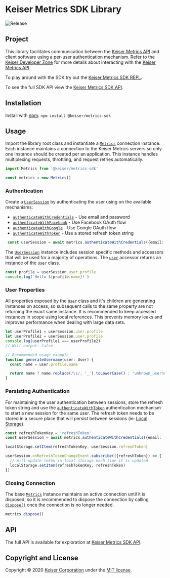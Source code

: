 # Keiser Metrics SDK Library
![Release](https://github.com/KeiserCorp/Keiser.Metrics.SDK/workflows/Release/badge.svg)

## Project
This library facilitates communication between the [Keiser Metrics API](https://metrics.keiser.com) and client software using a per-user authentication mechanism. Refer to the [Keiser Developer Zone](https://dev.keiser.com) for more details about interacting with the [Keiser Metrics API](https://metrics.keiser.com).

To play around with the SDK try out the [Keiser Metrics SDK REPL](https://repl.it/@KeiserDev/Metrics-SDK-Example).

To see the full SDK API view the [Keiser Metrics SDK API](https://keisercorp.github.io/Keiser.Metrics.SDK/).

## Installation
Install with [npm](https://www.npmjs.com/): `npm install @keiser/metrics-sdk`

## Usage
Import the library root class and instantiate a [`Metrics`](https://keisercorp.github.io/Keiser.Metrics.SDK/classes/metrics.html) connection instance. Each instance maintains a connection to the Keiser Metrics servers so only one instance should be created per an application. This instance handles multiplexing requests, throttling, and request retries automatically.

```ts
import Metrics from '@keiser/metrics-sdk'

const metrics = new Metrics()
```

### Authentication

Create a [`UserSession`](https://keisercorp.github.io/Keiser.Metrics.SDK/classes/usersession.html) by authenticating the user using on the available mechanisms:
- [`authenticateWithCredentials`](https://keisercorp.github.io/Keiser.Metrics.SDK/classes/metrics.html#authenticatewithcredentials) - Use email and password
- [`authenticateWithFacebook`](https://keisercorp.github.io/Keiser.Metrics.SDK/classes/metrics.html#authenticateWithFacebook) - Use Facebook OAuth flow
- [`authenticateWithGoogle`](https://keisercorp.github.io/Keiser.Metrics.SDK/classes/metrics.html#authenticateWithGoogle) - Use Google OAuth flow
- [`authenticateWithToken`](https://keisercorp.github.io/Keiser.Metrics.SDK/classes/metrics.html#authenticateWithToken) - Use a stored refresh token string

```ts
 const userSession = await metrics.authenticateWithCredentials({email: 'demo@keiser.com', password: 'password'})
```

The [`UserSession`](https://keisercorp.github.io/Keiser.Metrics.SDK/classes/usersession.html) instance includes session specific methods and accessors that will be used for a majority of operations. The [`user`](https://keisercorp.github.io/Keiser.Metrics.SDK/classes/usersession.html#user) accessor returns an instance of the [`User`](https://keisercorp.github.io/Keiser.Metrics.SDK/classes/user.html) class.

```ts
const profile = userSession.user.profile
console.log(`Hello ${profile.name}!`)
```

### User Properties

All properties exposed by the [`User`](https://keisercorp.github.io/Keiser.Metrics.SDK/classes/user.html) class and it's children are generating instances on access, so subsequent calls to the same property are not returning the exact same instance. It is recommended to keep accessed instances in scope using local references. This prevents memory leaks and improves performance when dealing with large data sets.

```ts
let userProfile1 = userSession.user.profile
let userProfile2 = userSession.user.profile
console.log(userProfile1 === userProfile2)
// Will output: false
```

```ts
// Recommended usage example
function generateUsername(user: User) {
  const name = user.profile.name

  return name ? name.replace(/\s/, '_').toLowerCase() : 'unknown_username'
}
```

### Persisting Authentication

For maintaining the user authentication between sessions, store the refresh token string and use the [`authenticateWithToken`](https://keisercorp.github.io/Keiser.Metrics.SDK/classes/metrics.html#authenticateWithToken) authentication mechanism to start a new session for the same user. The refresh token needs to be stored in a secure place that will persist between sessions (ie: [Local Storage](https://developer.mozilla.org/en-US/docs/Web/API/Window/localStorage)).

```ts
const refreshTokenKey = 'refreshToken'
const userSession = await metrics.authenticateWithCredentials({email: 'demo@keiser.com', password: 'password'})

localStorage.setItem(refreshTokenKey, userSession.refreshToken)

userSession.onRefreshTokenChangeEvent.subscribe(({refreshToken}) => {
  // Will update token in local storage each time it is updated
  localStorage.setItem(refreshTokenKey, refreshToken)
})
```

### Closing Connection

The base [`Metrics`](https://keisercorp.github.io/Keiser.Metrics.SDK/classes/metrics.html) instance maintains an active connection until it is disposed, so it is recommended to dispose the connection by calling [`dispose()`](https://keisercorp.github.io/Keiser.Metrics.SDK/classes/metrics.html#dispose) once the connection is no longer needed.

```ts
metrics.dispose()
```

## API
The full API is available for exploration at [Keiser Metrics SDK API](https://keisercorp.github.io/Keiser.Metrics.SDK/).

## Copyright and License
Copyright © 2020 [Keiser Corporation](http://keiser.com/) under the [MIT license](LICENSE.md).

